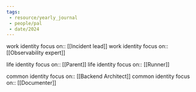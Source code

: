 ```yaml
---
tags:
 - resource/yearly_journal
 - people/pal
 - date/2024
---
```


work identity focus on:: [[Incident lead]]
work identity focus on:: [[Observability expert]]

life identity focus on:: [[Parent]]
life identity focus on:: [[Runner]]

common identity focus on:: [[Backend Architect]]
common identity focus on:: [[Documenter]]
